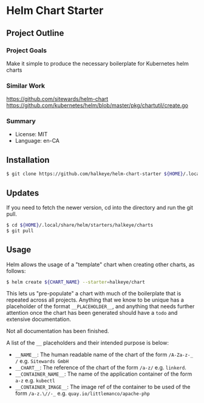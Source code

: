 # Helm Chart Starter

## Project Outline

### Project Goals

Make it simple to produce the necessary boilerplate for Kubernetes helm charts

### Similar Work

https://github.com/sitewards/helm-chart
https://github.com/kubernetes/helm/blob/master/pkg/chartutil/create.go

### Summary

* License: MIT
* Language: en-CA

## Installation

```bash
$ git clone https://github.com/halkeye/helm-chart-starter ${HOME}/.local/share/helm/starters/halkeye/charts
```

## Updates

If you need to fetch the newer version, cd into the directory and run the git pull.

```bash
$ cd ${HOME}/.local/share/helm/starters/halkeye/charts
$ git pull
```

## Usage

Helm allows the usage of a "template" chart when creating other charts, as follows:

```bash
$ helm create ${CHART_NAME} --starter=halkeye/chart
```

This lets us "pre-populate" a chart with much of the boilerplate that is repeated across all projects. Anything that
we know to be unique has a placeholder of the format `__PLACEHOLDER__`, and anything that needs further attention
once the chart has been generated should have a `todo` and extensive documentation.

Not all documentation has been finished.

A list of the `__` placeholders and their intended purpose is below:

* `__NAME__`: The human readable name of the chart of the form `/A-Za-z-_ /` e.g. `Sitewards GmbH`
* `__CHART__`: The reference of the chart of the form `/a-z/` e.g. `linkerd`.
* `__CONTAINER_NAME__`:  The name of the application container of the form `a-z` e.g. `kubectl`
* `__CONTAINER_IMAGE__`: The image ref of the container to be used of the form `/a-z.\//-_` e.g. `quay.io/littlemanco/apache-php`
